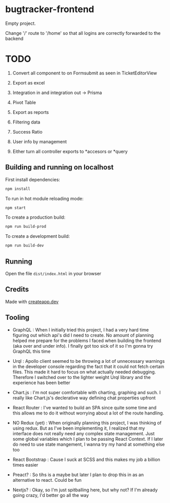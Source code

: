 # bugtracker-frontend

Empty project.

Change '/' route to '/home' so that all logins are correctly forwarded to the backend

# TODO

1. Convert all <Link> component to on Formsubmit as seen in TicketEditorView

2. Export as excel

3. Integration in and integration out -> Prisma

4. Pivot Table

5. Export as reports

6. Filtering data

7. Success Ratio

8. User info by management

9. Either turn all controller exports to *accesors or *query

## Building and running on localhost

First install dependencies:

```sh
npm install
```

To run in hot module reloading mode:

```sh
npm start
```

To create a production build:

```sh
npm run build-prod
```

To create a development build:

```sh
npm run build-dev
```

## Running

Open the file `dist/index.html` in your browser

## Credits

Made with [createapp.dev](https://createapp.dev/)

## Tooling

-   GraphQL : When I initially tried this project, I had a very hard time figuring out which api's did I need to create. No amount of planning helped me prepare for the problems I faced when building the frontend (aka over and under info). I finally got too sick of it so I'm gonna try GraphQL this time

-   Urql : Apollo client seemed to be throwing a lot of unnecessary warnings in the developer console regarding the fact that it could not fetch certain files. This made it hard to focus on what actually needed debugging. Therefore I switched over to the lighter weight Urql library and the experience has been better

-   Chart.js : I'm not super comfortable with charting, graphing and such. I really like Chart.js's declerative way defining chat properties upfront

-   React Router : I've wanted to build an SPA since quite some time and this allows me to do it without worrying about a lot of the route handling.

-   NO Redux (yet) : When originally planning this project, I was thinking of using redux. But as I've been implementing it, I realized that my interface does not really need any complex state management. Just some global variables which I plan to be passing React Context. If I later do need to use state mangement, I wanna try my hand at something else too

-   React Bootstrap : Cause I suck at SCSS and this makes my job a billion times easier

-   Preact? : So tihs is a maybe but later I plan to drop this in as an alternative to react. Could be fun

-   Nextjs? : Okay, so I'm just spitballing here, but why not? If I'm already going crazy, I'd better go all the way
